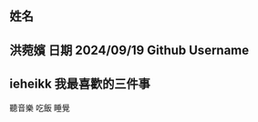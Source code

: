 姓名
----
洪菀嬪
日期
2024/09/19
Github Username
---------------
ieheikk
我最喜歡的三件事
---------------
聽音樂 吃飯 睡覺